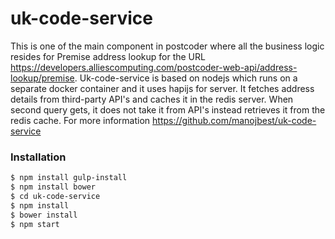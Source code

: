 # uk-code-service

This is one of the main component in postcoder where all the business logic resides for Premise address lookup for the URL https://developers.alliescomputing.com/postcoder-web-api/address-lookup/premise.
Uk-code-service is based on nodejs which runs on a separate docker container and it uses hapijs for server. It fetches address details from third-party API's and caches it in the redis server. When second query gets, it does not take it from API's instead retrieves it from the redis cache.
For more information https://github.com/manojbest/uk-code-service


### Installation


```sh
$ npm install gulp-install
$ npm install bower
$ cd uk-code-service
$ npm install
$ bower install
$ npm start